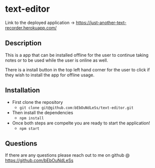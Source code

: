 # text-editor
Link to the deployed application -> https://just-another-text-recorder.herokuapp.com/

## Description 
This is a app that can be installed offline for the user to continue taking notes or to be used while the user is online as well. 

There is a install button in the top left hand corner for the user to click if they wish to install the app for offline usage.

## Installation 

- First clone the repository 
    - `git clone git@github.com:bEbOuNdLeSs/text-editor.git`
- Then install the dependencies
    - `npm install`
- Once both steps are compelte you are ready to start the application!
    - `npm start`

## Questions
If there are any questions please reach out to me on github @ https://github.com/bEbOuNdLeSs